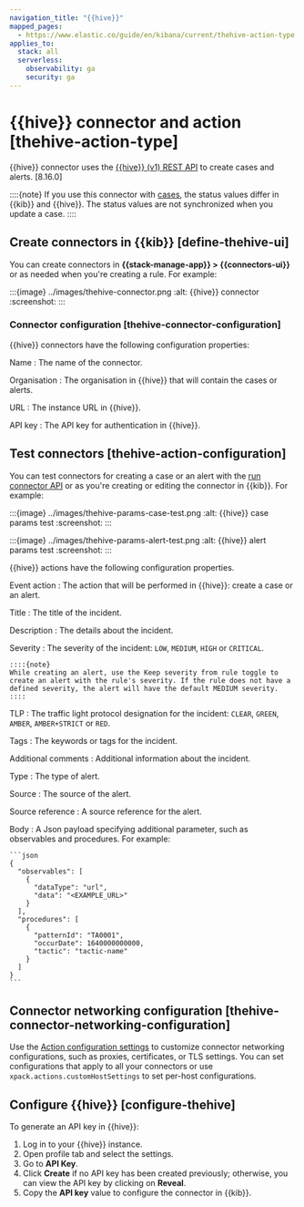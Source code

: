 ```yaml
---
navigation_title: "{{hive}}"
mapped_pages:
  - https://www.elastic.co/guide/en/kibana/current/thehive-action-type.html
applies_to:
  stack: all
  serverless:
    observability: ga
    security: ga
---
```


# {{hive}} connector and action [thehive-action-type]

{{hive}} connector uses the [{{hive}} (v1) REST API](https://docs.strangebee.com/thehive/api-docs/) to create cases and alerts. [8.16.0]

::::{note}
If you use this connector with [cases](docs-content://explore-analyze/alerts-cases/cases.md), the status values differ in {{kib}} and {{hive}}. The status values are not synchronized when you update a case.
::::

## Create connectors in {{kib}} [define-thehive-ui]

You can create connectors in **{{stack-manage-app}} > {{connectors-ui}}** or as needed when you're creating a rule. For example:

:::{image} ../images/thehive-connector.png
:alt: {{hive}} connector
:screenshot:
:::

### Connector configuration [thehive-connector-configuration]

{{hive}} connectors have the following configuration properties:

Name
:   The name of the connector.

Organisation
:   The organisation in {{hive}} that will contain the cases or alerts.

URL
:   The instance URL in {{hive}}.

API key
:   The API key for authentication in {{hive}}.

## Test connectors [thehive-action-configuration]

You can test connectors for creating a case or an alert with the [run connector API](https://www.elastic.co/docs/api/doc/kibana/v8/group/endpoint-connectors) or as you're creating or editing the connector in {{kib}}. For example:

:::{image} ../images/thehive-params-case-test.png
:alt: {{hive}} case params test
:screenshot:
:::

:::{image} ../images/thehive-params-alert-test.png
:alt: {{hive}} alert params test
:screenshot:
:::

{{hive}} actions have the following configuration properties.

Event action
:   The action that will be performed in {{hive}}: create a case or an alert.

Title
:   The title of the incident.

Description
:   The details about the incident.

Severity
:   The severity of the incident: `LOW`, `MEDIUM`, `HIGH` or `CRITICAL`.

    ::::{note}
    While creating an alert, use the Keep severity from rule toggle to create an alert with the rule's severity. If the rule does not have a defined severity, the alert will have the default MEDIUM severity.
    ::::

TLP
:   The traffic light protocol designation for the incident: `CLEAR`, `GREEN`, `AMBER`, `AMBER+STRICT` or `RED`.

Tags
:   The keywords or tags for the incident.

Additional comments
:   Additional information about the incident.

Type
:   The type of alert.

Source
:   The source of the alert.

Source reference
:   A source reference for the alert.

Body
:   A Json payload specifying additional parameter, such as observables and procedures. For example:

    ```json
    {
      "observables": [
        {
          "dataType": "url",
          "data": "<EXAMPLE_URL>"
        }
      ],
      "procedures": [
        {
          "patternId": "TA0001",
          "occurDate": 1640000000000,
          "tactic": "tactic-name"
        }
      ]
    }
    ```

## Connector networking configuration [thehive-connector-networking-configuration]

Use the [Action configuration settings](/reference/configuration-reference/alerting-settings.md#action-settings) to customize connector networking configurations, such as proxies, certificates, or TLS settings. You can set configurations that apply to all your connectors or use `xpack.actions.customHostSettings` to set per-host configurations.

## Configure {{hive}} [configure-thehive]

To generate an API key in {{hive}}:

1. Log in to your {{hive}} instance.
2. Open profile tab and select the settings.
3. Go to **API Key**.
4. Click **Create** if no API key has been created previously; otherwise, you can view the API key by clicking on **Reveal**.
5. Copy the **API key** value to configure the connector in {{kib}}.
